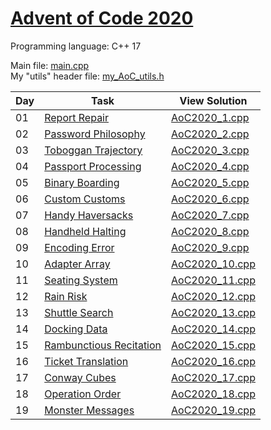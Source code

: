# [Advent of Code 2020](https://adventofcode.com/2020/about)

Programming language: C++ 17

Main file: [main.cpp](Advent-of-Code-2020/main.cpp)<br/>
My "utils" header file: [my_AoC_utils.h](Advent-of-Code-2020/my_AoC_utils.h)

| Day | Task                                                                      | View Solution                                                             |
| --- | ------------------------------------------------------------------------- | ------------------------------------------------------------------------- |
| 01  | [Report Repair](https://adventofcode.com/2020/day/1)                      | [AoC2020_1.cpp](Advent-of-Code-2020/Day01/AoC2020_1.cpp)                  |
| 02  | [Password Philosophy](https://adventofcode.com/2020/day/2)                | [AoC2020_2.cpp](Advent-of-Code-2020/Day02/AoC2020_2.cpp)                  |
| 03  | [Toboggan Trajectory](https://adventofcode.com/2020/day/3)                | [AoC2020_3.cpp](Advent-of-Code-2020/Day03/AoC2020_3.cpp)                  |
| 04  | [Passport Processing](https://adventofcode.com/2020/day/4)                | [AoC2020_4.cpp](Advent-of-Code-2020/Day04/AoC2020_4.cpp)                  |
| 05  | [Binary Boarding](https://adventofcode.com/2020/day/5)                    | [AoC2020_5.cpp](Advent-of-Code-2020/Day05/AoC2020_5.cpp)                  |
| 06  | [Custom Customs](https://adventofcode.com/2020/day/6)                     | [AoC2020_6.cpp](Advent-of-Code-2020/Day06/AoC2020_6.cpp)                  |
| 07  | [Handy Haversacks](https://adventofcode.com/2020/day/7)                   | [AoC2020_7.cpp](Advent-of-Code-2020/Day07/AoC2020_7.cpp)                  |
| 08  | [Handheld Halting](https://adventofcode.com/2020/day/8)                   | [AoC2020_8.cpp](Advent-of-Code-2020/Day08/AoC2020_8.cpp)                  |
| 09  | [Encoding Error](https://adventofcode.com/2020/day/9)                     | [AoC2020_9.cpp](Advent-of-Code-2020/Day09/AoC2020_9.cpp)                  |
| 10  | [Adapter Array](https://adventofcode.com/2020/day/10)                     | [AoC2020_10.cpp](Advent-of-Code-2020/Day10/AoC2020_10.cpp)                |
| 11  | [Seating System](https://adventofcode.com/2020/day/11)                    | [AoC2020_11.cpp](Advent-of-Code-2020/Day11/AoC2020_11.cpp)                |
| 12  | [Rain Risk](https://adventofcode.com/2020/day/12)                         | [AoC2020_12.cpp](Advent-of-Code-2020/Day12/AoC2020_12.cpp)                |
| 13  | [Shuttle Search](https://adventofcode.com/2020/day/13)                    | [AoC2020_13.cpp](Advent-of-Code-2020/Day13/AoC2020_13.cpp)                |
| 14  | [Docking Data](https://adventofcode.com/2020/day/14)                      | [AoC2020_14.cpp](Advent-of-Code-2020/Day14/AoC2020_14.cpp)                |
| 15  | [Rambunctious Recitation](https://adventofcode.com/2020/day/15)           | [AoC2020_15.cpp](Advent-of-Code-2020/Day15/AoC2020_15.cpp)                |
| 16  | [Ticket Translation](https://adventofcode.com/2020/day/16)                | [AoC2020_16.cpp](Advent-of-Code-2020/Day16/AoC2020_16.cpp)                |
| 17  | [Conway Cubes](https://adventofcode.com/2020/day/17)                      | [AoC2020_17.cpp](Advent-of-Code-2020/Day17/AoC2020_17.cpp)                |
| 18  | [Operation Order](https://adventofcode.com/2020/day/18)                   | [AoC2020_18.cpp](Advent-of-Code-2020/Day18/AoC2020_18.cpp)                |
| 19  | [Monster Messages](https://adventofcode.com/2020/day/19)                  | [AoC2020_19.cpp](Advent-of-Code-2020/Day19/AoC2020_19.cpp)                |